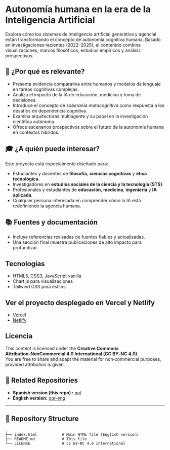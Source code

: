 # Autonomía humana en la era de la Inteligencia Artificial

Explora cómo los sistemas de inteligencia artificial generativa y agencial están transformando el concepto de autonomía cognitiva humana. 
Basado en investigaciones recientes (2022–2025), el contenido combina visualizaciones, marcos filosóficos, estudios empíricos y análisis prospectivos.

## 🧠 ¿Por qué es relevante?

- Presenta evidencia comparativa entre humanos y modelos de lenguaje en tareas cognitivas complejas.
- Analiza el impacto de la IA en educación, medicina y toma de decisiones.
- Introduce el concepto de *soberanía metacognitiva* como respuesta a los desafíos de dependencia cognitiva.
- Examina arquitecturas multiagente y su papel en la investigación científica autónoma.
- Ofrece escenarios prospectivos sobre el futuro de la autonomía humana en contextos híbridos.

## 🎓 ¿A quién puede interesar?

Este proyecto está especialmente diseñado para:

- Estudiantes y docentes de **filosofía**, **ciencias cognitivas** y **ética tecnológica**.
- Investigadores en **estudios sociales de la ciencia y la tecnología (STS)**.
- Profesionales y estudiantes de **educación**, **medicina**, **ingeniería** y **IA aplicada**.
- Cualquier persona interesada en comprender cómo la IA está redefiniendo la agencia humana.

## 📚 Fuentes y documentación

- Incluye referencias revisadas de fuentes fiables y actualizadas.
- Una sección final muestra publicaciones de alto impacto para profundizar.

## Tecnologías

- HTML5, CSS3, JavaScript vanilla
- Chart.js para visualizaciones
- Tailwind CSS para estilos

## Ver el proyecto desplegado en Vercel y Netlify

- [Vercel](https://aut-wine.vercel.app/)
- [Netlify](https://autai.netlify.app/)

## Licencia

This content is licensed under the **Creative Commons Attribution‑NonCommercial 4.0 International (CC BY‑NC 4.0)**.  
You are free to share and adapt the material for non‑commercial purposes, provided attribution is given.


## 🔗 Related Repositories

- **Spanish version (this repo) :** _<a href="https://github.com/utilizas/aut" target="_blank">aut</a>_
- **English version:** _<a href="https://github.com/utilizas/aut-eng" target="_blank">aut-eng</a>_

---


## 📂 Repository Structure

```plaintext
.
├── index.html           # Main HTML file (English version)
├── README.md            # This file
└── LICENSE              # CC BY-NC 4.0 International
```
